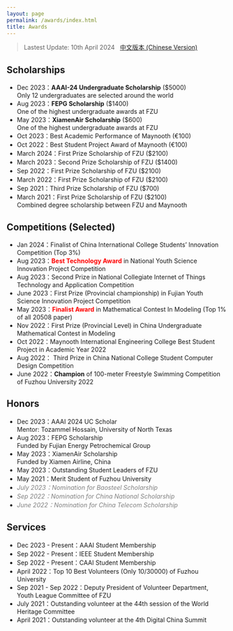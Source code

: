 ```yaml
---
layout: page
permalink: /awards/index.html
title: Awards
---
```


> Lastest Update: 10th April 2024 &nbsp; [中文版本 (Chinese Version)](https://caihanlin.com/file/awards-zh/)

## Scholarships

- Dec 2023：**AAAI-24 Undergraduate Scholarship** ($5000)<br>Only 12 undergraduates are selected around the world
- Aug 2023：**FEPG Scholarship** ($1400)<br>One of the highest undergraduate awards at FZU
- May 2023：**XiamenAir Scholarship** ($600)<br>One of the highest undergraduate awards at FZU
- Oct 2023：Best Academic Performance of Maynooth (€100)
- Oct 2022：Best Student Project Award of Maynooth (€100)
- March 2024：First Prize Scholarship of FZU ($2100)
- March 2023：Second Prize Scholarship of FZU ($1400)
- Sep 2022：First Prize Scholarship of FZU ($2100)
- March 2022：First Prize Scholarship of FZU ($2100)
- Sep 2021：Third Prize Scholarship of FZU ($700)
- March 2021：First Prize Scholarship of FZU ($2100)<br>Combined degree scholarship between FZU and Maynooth<br>

## Competitions (Selected)

- Jan 2024：Finalist of China International College Students’ Innovation Competition (Top 3%)
- Aug 2023：**<font color='red'>Best Technology Award</font>** in National Youth Science Innovation Project Competition
- Aug 2023：Second Prize in National Collegiate Internet of Things Technology and Application Competition
- June 2023：First Prize (Provincial championship) in Fujian Youth Science Innovation Project Competition
- May 2023：**<font color='red'>Finalist Award</font>** in Mathematical Contest In Modeling (Top 1% of all 20508 paper)
- Nov 2022：First Prize (Provincial Level) in China Undergraduate Mathematical Contest in Modeling
- Oct 2022：Maynooth International Engineering College Best Student Project in Academic Year 2022
- Aug 2022： Third Prize in China National College Student Computer Design Competition
- June 2022：**Champion** of 100-meter Freestyle Swimming Competition of Fuzhou University 2022<br>

## Honors

- Dec 2023：AAAI 2024 UC Scholar<br>Mentor: Tozammel Hossain, University of North Texas
- Aug 2023：FEPG Scholarship<br>Funded by Fujian Energy Petrochemical Group
- May 2023：XiamenAir Scholarship<br>Funded by Xiamen Airline, China
- May 2023：Outstanding Student Leaders of FZU
- May 2021：Merit Student of Fuzhou University
- *<font color='gray'>July 2023：Nomination for Baosteel Scholarship</font>*
- *<font color='gray'>Sep 2022：Nomination for China National Scholarship</font>*
- *<font color='gray'>June 2022：Nomination for China Telecom Scholarship</font>*<br>

## Services

- Dec 2023 - Present：AAAI Student Membership
- Sep 2022 - Present：IEEE Student Membership
- Sep 2022 - Present：CAAI Student Membership
- April 2022：Top 10 Best Volunteers (Only 10/30000) of Fuzhou University
- Sep 2021 - Sep 2022：Deputy President of Volunteer Department, Youth League Committee of FZU
- July 2021：Outstanding volunteer at the 44th session of the World Heritage Committee
- April 2021：Outstanding volunteer at the 4th Digital China Summit<br>
